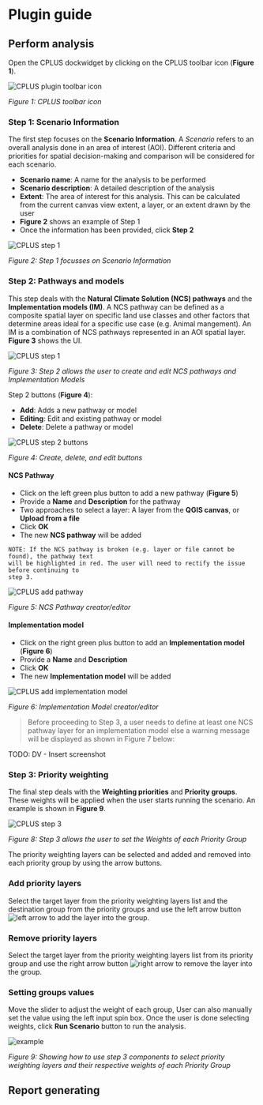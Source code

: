 # Plugin guide

## Perform analysis

Open the CPLUS dockwidget by clicking on the CPLUS toolbar icon (**Figure 1**).

![CPLUS plugin toolbar icon](../img/plugin/plugin-toolbar-icon.png)

*Figure 1: CPLUS toolbar icon*

### Step 1: Scenario Information

The first step focuses on the **Scenario Information**. A *Scenario* refers to an overall analysis
done in an area of interest (AOI). Different criteria and priorities for spatial decision-making and
comparison will be considered for each scenario.

- **Scenario name**: A name for the analysis to be performed
- **Scenario description**: A detailed description of the analysis
- **Extent**: The area of interest for this analysis. This can be calculated from the current
  canvas view extent, a layer, or an extent drawn by the user
- **Figure 2** shows an example of Step 1
- Once the information has been provided, click **Step 2**

![CPLUS step 1](../img/plugin/plugin-step1.png)

*Figure 2: Step 1 focusses on Scenario Information*

### Step 2: Pathways and models

This step deals with the **Natural Climate Solution (NCS) pathways** and the **Implementation models (IM)**.
A NCS pathway can be defined as a composite spatial layer on specific land use classes and other
factors that determine areas ideal for a specific use case (e.g. Animal mangement).
An IM is a combination of NCS pathways represented in an AOI spatial layer. **Figure 3** shows the UI.

![CPLUS step 1](../img/plugin/plugin-step2.png)

*Figure 3: Step 2 allows the user to create and edit NCS pathways and Implementation Models*

Step 2 buttons (**Figure 4**):

- **Add**: Adds a new pathway or model
- **Editing**: Edit and existing pathway or model
- **Delete**: Delete a pathway or model

![CPLUS step 2 buttons](../img/plugin/plugin-step2-buttons.png)

*Figure 4: Create, delete, and edit buttons*

#### NCS Pathway

- Click on the left green plus button to add a new pathway (**Figure 5**)
- Provide a **Name** and **Description** for the pathway
- Two approaches to select a layer: A layer from the **QGIS canvas**, or **Upload from a file**
- Click **OK**
- The new **NCS pathway** will be added

```
NOTE: If the NCS pathway is broken (e.g. layer or file cannot be found), the pathway text
will be highlighted in red. The user will need to rectify the issue before continuing to
step 3.
```

![CPLUS add pathway](../img/plugin/plugin-pathway-editor.png)

*Figure 5: NCS Pathway creator/editor*

#### Implementation model

- Click on the right green plus button to add an **Implementation model** (**Figure 6**)
- Provide a **Name** and **Description**
- Click **OK**
- The new **Implementation model** will be added

![CPLUS add implementation model](../img/plugin/plugin-implementation-model.png)

*Figure 6: Implementation Model creator/editor*

<blockquote>Before proceeding to Step 3, a user needs to define at least one NCS pathway layer for an implementation 
model else a warning message will be displayed as shown in Figure 7 below: </blockquote>

TODO: DV - Insert screenshot

### Step 3: Priority weighting

The final step deals with the **Weighting priorities** and **Priority groups**. These weights
will be applied when the user starts running the scenario. An example is shown in **Figure 9**.

![CPLUS step 3](../img/plugin/plugin-step3_2.png)

*Figure 8: Step 3 allows the user to set the Weights of each Priority Group*

The priority weighting layers can be selected and added and removed into each priority group by using the 
arrow buttons. 

### Add priority layers

Select the target layer from the priority weighting layers list and the destination group from
the priority groups and use the left arrow button ![left arrow](../img/plugin/cplus_left_arrow.svg) 
to add the layer into the group.


### Remove priority layers

Select the target layer from the priority weighting layers list from its priority group and 
use the right arrow button ![right arrow](../img/plugin/cplus_right_arrow.svg) to remove the layer into the group.

### Setting groups values 
Move the slider to adjust the weight of each group, User can also manually set the value using the left input spin box. 
Once the user is done selecting weights, click **Run Scenario** button to run the analysis.


![example](../img/plugin/step_3_example.gif)

*Figure 9: Showing how to use step 3 components to select priority weighting layers 
and their respective weights of each Priority Group*


## Report generating
